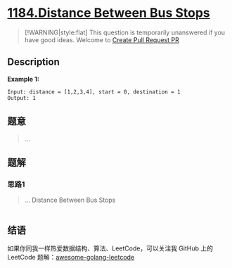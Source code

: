 # [1184.Distance Between Bus Stops][title]

> [!WARNING|style:flat]
> This question is temporarily unanswered if you have good ideas. Welcome to [Create Pull Request PR](https://github.com/kylesliu/awesome-golang-leetcode)

## Description

**Example 1:**

```
Input: distance = [1,2,3,4], start = 0, destination = 1
Output: 1
```

## 题意
> ...

## 题解

### 思路1
> ...
Distance Between Bus Stops
```go
```


## 结语

如果你同我一样热爱数据结构、算法、LeetCode，可以关注我 GitHub 上的 LeetCode 题解：[awesome-golang-leetcode][me]

[title]: https://leetcode.com/problems/distance-between-bus-stops/
[me]: https://github.com/kylesliu/awesome-golang-leetcode

